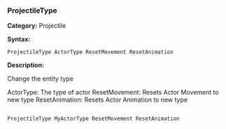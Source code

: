 ### ProjectileType

**Category:**
Projectile

**Syntax:**

```scorpionengine
ProjectileType ActorType ResetMovement ResetAnimation
```

**Description:**

Change the entity type

ActorType: The type of actor
ResetMovement: Resets Actor Movement to new type
ResetAnimation: Resets Actor Animation to new type

```scorpionengine

ProjectileType MyActorType ResetMovement ResetAnimation

```
